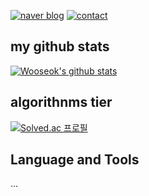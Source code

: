 [![naver blog](https://img.shields.io/badge/naverblog-badge?style=flat-square&logo=Blogger&logoColor=white)](http://blog.naver.com/rnjsdntjr26)
[![contact](https://img.shields.io/badge/-adamdoha@naver.com-c14438?style=flat-square&logo=Gmail&logoColor=white&color=blue&link=mailto:rnjsdntjr26@naver.com)](mailto:rnjsdntjr26@daum.net)   

## my github stats
 [![Wooseok's github stats](https://github-readme-stats.vercel.app/api?username=egg528)](https://github.com/anuraghazra/github-readme-stats)
 
 ## algorithnms tier
 [![Solved.ac
프로필](http://mazassumnida.wtf/api/generate_badge?boj=egg528)](https://solved.ac/egg528)
 ## Language and Tools
 ...
 
